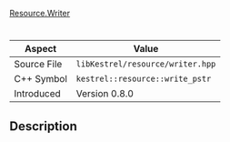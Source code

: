 [Resource.Writer](index.md)
# 
| Aspect | Value |
| --- | --- |
| Source File | `libKestrel/resource/writer.hpp` |
| C++ Symbol | `kestrel::resource::write_pstr` |
| Introduced | Version 0.8.0 |
## Description
